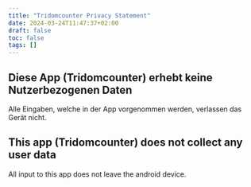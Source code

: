 ```yaml
---
title: "Tridomcounter Privacy Statement"
date: 2024-03-24T11:47:37+02:00
draft: false
toc: false
tags: []
---
```


## Diese App (Tridomcounter) erhebt keine Nutzerbezogenen Daten

Alle Eingaben, welche in der App vorgenommen werden, verlassen das Gerät nicht.

## This app (Tridomcounter) does not collect any user data

All input to this app does not leave the android device.

